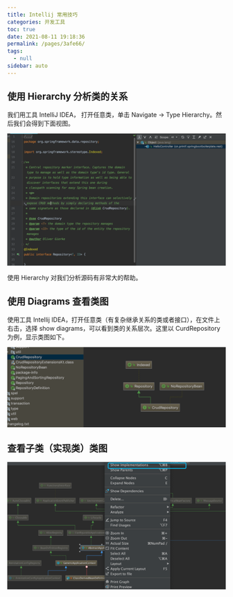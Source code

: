 ```yaml
---
title: Intellij 常用技巧
categories: 开发工具
toc: true
date: 2021-08-11 19:18:36
permalink: /pages/3afe66/
tags: 
  - null
sidebar: auto
---
```


## 使用 Hierarchy 分析类的关系

我们用工具 IntelliJ IDEA， 打开任意类，单击 Navigate → Type Hierarchy。然后我们会得到下面视图。

![Hierarchy](./idea-skills/idea-hierarchy.jpg)

使用 Hierarchy 对我们分析源码有非常大的帮助。

## 使用 Diagrams 查看类图

使用工具 Intellij IDEA，打开任意类（有复杂继承关系的类或者接口），在文件上右击，选择 show diagrams，可以看到类的关系层次。这里以 CurdRepository 为例，显示类图如下。

![类图](./idea-skills/idea-diagram.png)



## 查看子类（实现类）类图

![image-20200406094512355](idea-skills/image-20200406094512355.png)

